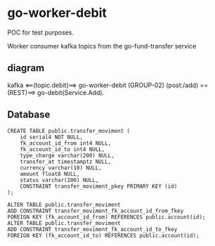 # go-worker-debit

POC for test purposes.

Worker consumer kafka topics from the go-fund-transfer service

## diagram

kafka <==(topic.debit)==> go-worker-debit (GROUP-02) (post:/add) ==(REST)==> go-debit(Service.Add).

## Database

    CREATE TABLE public.transfer_moviment (
        id serial4 NOT NULL,
        fk_account_id_from int4 NULL,
        fk_account_id_to int4 NULL,
        type_charge varchar(200) NULL,
        transfer_at timestamptz NULL,
        currency varchar(10) NULL,
        amount float8 NULL,
        status varchar(200) NULL,
        CONSTRAINT transfer_moviment_pkey PRIMARY KEY (id)
    );

    ALTER TABLE public.transfer_moviment 
    ADD CONSTRAINT transfer_moviment_fk_account_id_from_fkey 
    FOREIGN KEY (fk_account_id_from) REFERENCES public.account(id);
    ALTER TABLE public.transfer_moviment 
    ADD CONSTRAINT transfer_moviment_fk_account_id_to_fkey 
    FOREIGN KEY (fk_account_id_to) REFERENCES public.account(id);
